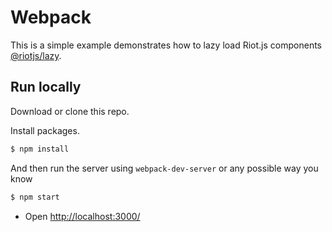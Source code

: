 # Webpack

This is a simple example demonstrates how to lazy load Riot.js components [@riotjs/lazy](https://www.npmjs.com/package/@riotjs/lazy).

## Run locally

Download or clone this repo.

Install packages.

```bash
$ npm install
```
And then run the server using `webpack-dev-server` or any possible way you know

```bash
$ npm start
```

- Open [http://localhost:3000/](http://localhost:3000/)